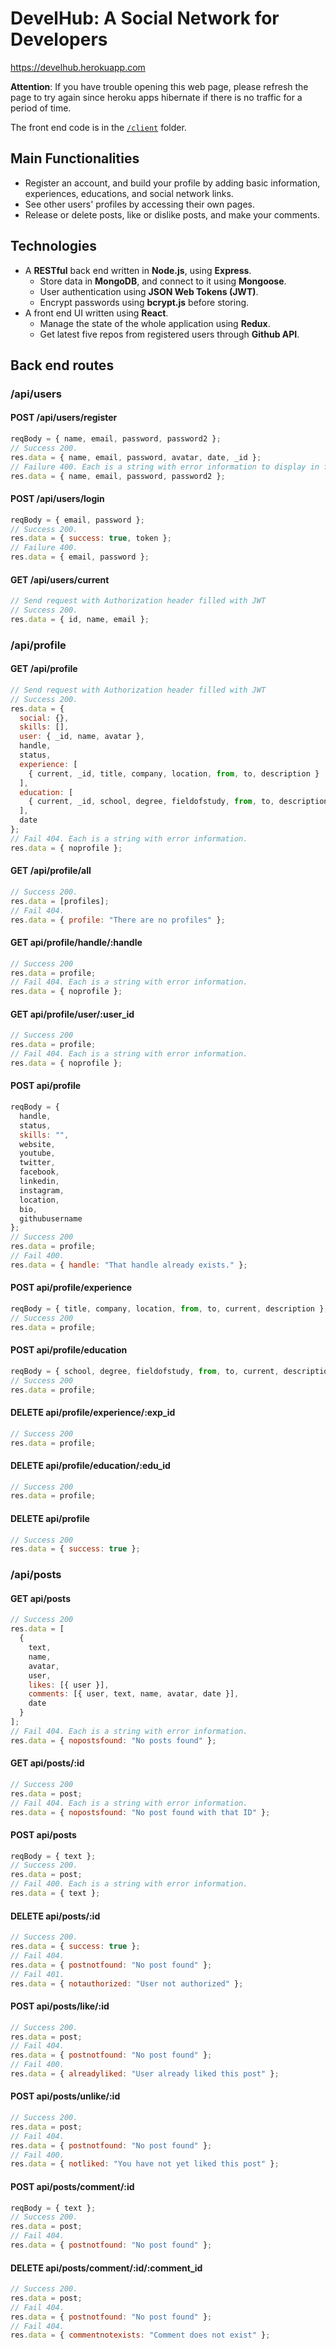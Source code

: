 # DevelHub: A Social Network for Developers

https://develhub.herokuapp.com

**Attention**: If you have trouble opening this web page, please refresh the page to try again since heroku apps hibernate if there is no traffic for a period of time.

The front end code is in the [`/client`](https://github.com/Yuchen-Wang-SH/DevelHub/tree/master/client) folder.

## Main Functionalities

- Register an account, and build your profile by adding basic information, experiences, educations, and social network links.
- See other users' profiles by accessing their own pages.
- Release or delete posts, like or dislike posts, and make your comments.

## Technologies

- A **RESTful** back end written in **Node.js**, using **Express**.
  - Store data in **MongoDB**, and connect to it using **Mongoose**.
  - User authentication using **JSON Web Tokens (JWT)**.
  - Encrypt passwords using **bcrypt.js** before storing.
- A front end UI written using **React**.
  - Manage the state of the whole application using **Redux**.
  - Get latest five repos from registered users through **Github API**.

## Back end routes

### /api/users

#### POST /api/users/register

```javascript
reqBody = { name, email, password, password2 };
// Success 200.
res.data = { name, email, password, avatar, date, _id };
// Failure 400. Each is a string with error information to display in front end.
res.data = { name, email, password, password2 };
```

#### POST /api/users/login

```javascript
reqBody = { email, password };
// Success 200.
res.data = { success: true, token };
// Failure 400.
res.data = { email, password };
```

#### GET /api/users/current

```javascript
// Send request with Authorization header filled with JWT
// Success 200.
res.data = { id, name, email };
```

### /api/profile

#### GET /api/profile

```javascript
// Send request with Authorization header filled with JWT
// Success 200.
res.data = {
  social: {},
  skills: [],
  user: { _id, name, avatar },
  handle,
  status,
  experience: [
    { current, _id, title, company, location, from, to, description }
  ],
  education: [
    { current, _id, school, degree, fieldofstudy, from, to, description }
  ],
  date
};
// Fail 404. Each is a string with error information.
res.data = { noprofile };
```

#### GET /api/profile/all

```javascript
// Success 200.
res.data = [profiles];
// Fail 404.
res.data = { profile: "There are no profiles" };
```

#### GET api/profile/handle/:handle

```javascript
// Success 200
res.data = profile;
// Fail 404. Each is a string with error information.
res.data = { noprofile };
```

#### GET api/profile/user/:user_id

```javascript
// Success 200
res.data = profile;
// Fail 404. Each is a string with error information.
res.data = { noprofile };
```

#### POST api/profile

```javascript
reqBody = {
  handle,
  status,
  skills: "",
  website,
  youtube,
  twitter,
  facebook,
  linkedin,
  instagram,
  location,
  bio,
  githubusername
};
// Success 200
res.data = profile;
// Fail 400.
res.data = { handle: "That handle already exists." };
```

#### POST api/profile/experience

```javascript
reqBody = { title, company, location, from, to, current, description };
// Success 200
res.data = profile;
```

#### POST api/profile/education

```javascript
reqBody = { school, degree, fieldofstudy, from, to, current, description };
// Success 200
res.data = profile;
```

#### DELETE api/profile/experience/:exp_id

```javascript
// Success 200
res.data = profile;
```

#### DELETE api/profile/education/:edu_id

```javascript
// Success 200
res.data = profile;
```

#### DELETE api/profile

```javascript
// Success 200
res.data = { success: true };
```

### /api/posts

#### GET api/posts

```javascript
// Success 200
res.data = [
  {
    text,
    name,
    avatar,
    user,
    likes: [{ user }],
    comments: [{ user, text, name, avatar, date }],
    date
  }
];
// Fail 404. Each is a string with error information.
res.data = { nopostsfound: "No posts found" };
```

#### GET api/posts/:id

```javascript
// Success 200
res.data = post;
// Fail 404. Each is a string with error information.
res.data = { nopostsfound: "No post found with that ID" };
```

#### POST api/posts

```javascript
reqBody = { text };
// Success 200.
res.data = post;
// Fail 400. Each is a string with error information.
res.data = { text };
```

#### DELETE api/posts/:id

```javascript
// Success 200.
res.data = { success: true };
// Fail 404.
res.data = { postnotfound: "No post found" };
// Fail 401.
res.data = { notauthorized: "User not authorized" };
```

#### POST api/posts/like/:id

```javascript
// Success 200.
res.data = post;
// Fail 404.
res.data = { postnotfound: "No post found" };
// Fail 400.
res.data = { alreadyliked: "User already liked this post" };
```

#### POST api/posts/unlike/:id

```javascript
// Success 200.
res.data = post;
// Fail 404.
res.data = { postnotfound: "No post found" };
// Fail 400.
res.data = { notliked: "You have not yet liked this post" };
```

#### POST api/posts/comment/:id

```javascript
reqBody = { text };
// Success 200.
res.data = post;
// Fail 404.
res.data = { postnotfound: "No post found" };
```

#### DELETE api/posts/comment/:id/:comment_id

```javascript
// Success 200.
res.data = post;
// Fail 404.
res.data = { postnotfound: "No post found" };
// Fail 404.
res.data = { commentnotexists: "Comment does not exist" };
```
